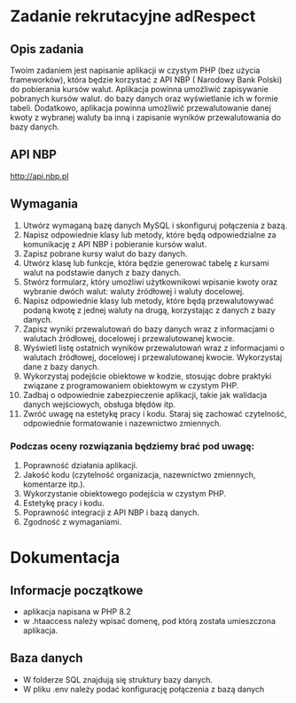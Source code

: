 # Zadanie rekrutacyjne adRespect

## Opis zadania

Twoim zadaniem jest napisanie aplikacji w czystym PHP (bez użycia frameworków), która będzie korzystać z API NBP (
Narodowy Bank Polski) do pobierania kursów walut. Aplikacja powinna umożliwić zapisywanie pobranych kursów walut. do
bazy danych oraz wyświetlanie ich w formie tabeli. Dodatkowo, aplikacja powinna umożliwić przewalutowanie danej kwoty z
wybranej waluty ba inną i zapisanie wyników przewalutowania do bazy danych.

## API NBP

http://api.nbp.pl

## Wymagania

1. Utwórz wymaganą bazę danych MySQL i skonfiguruj połączenia z bazą.
2. Napisz odpowiednie klasy lub metody, które będą odpowiedzialne za komunikację z API NBP i pobieranie kursów walut.
3. Zapisz pobrane kursy walut do bazy danych.
4. Utwórz klasę lub funkcje, która będzie generować tabelę z kursami walut na podstawie danych z bazy danych.
5. Stwórz formularz, który umożliwi użytkownikowi wpisanie kwoty oraz wybranie dwóch walut: waluty źródłowej i waluty
   docelowej.
6. Napisz odpowiednie klasy lub metody, które będą przewalutowywać podaną kwotę z jednej waluty na drugą, korzystając z
   danych z bazy danych.
7. Zapisz wyniki przewalutowań do bazy danych wraz z informacjami o walutach źródłowej, docelowej i przewalutowanej
   kwocie.
8. Wyświetl listę ostatnich wyników przewalutowań wraz z informacjami o walutach źródłowej, docelowej i przewalutowanej
   kwocie. Wykorzystaj dane z bazy danych.
9. Wykorzystaj podejście obiektowe w kodzie, stosując dobre praktyki związane z programowaniem obiektowym w czystym PHP.
10. Zadbaj o odpowiednie zabezpieczenie aplikacji, takie jak walidacja danych wejściowych, obsługa błędów itp.
11. Zwróć uwagę na estetykę pracy i kodu. Staraj się zachować czytelność, odpowiednie formatowanie i nazewnictwo
    zmiennych.

### Podczas oceny rozwiązania będziemy brać pod uwagę:

1. Poprawność działania aplikacji.
2. Jakość kodu (czytelność organizacja, nazewnictwo zmiennych, komentarze itp.).
3. Wykorzystanie obiektowego podejścia w czystym PHP.
4. Estetykę pracy i kodu.
5. Poprawność integracji z API NBP i bazą danych.
6. Zgodność z wymaganiami.

# Dokumentacja

## Informacje początkowe

- aplikacja napisana w PHP 8.2
- w .htaaccess należy wpisać domenę, pod którą została umieszczona aplikacja.

## Baza danych

- W folderze SQL znajdują się struktury bazy danych.
- W pliku .env należy podać konfigurację połączenia z bazą danych
